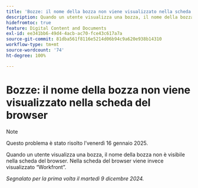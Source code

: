 ```yaml
---
title: 'Bozze: il nome della bozza non viene visualizzato nella scheda del browser'
description: Quando un utente visualizza una bozza, il nome della bozza non è visibile nella scheda del browser. Nella scheda del browser viene invece visualizzato Workfront.
hidefromtoc: true
feature: Digital Content and Documents
exl-id: ee341bb6-49d4-4acb-ac70-fce43c617a7a
source-git-commit: 81dba561f8116e5214d06b94c9a620e938b14310
workflow-type: tm+mt
source-wordcount: '74'
ht-degree: 100%

---
```


# Bozze: il nome della bozza non viene visualizzato nella scheda del browser

>[!NOTE]
>
>Questo problema è stato risolto l’venerdì 16 gennaio 2025.

Quando un utente visualizza una bozza, il nome della bozza non è visibile nella scheda del browser. Nella scheda del browser viene invece visualizzato “Workfront”.

_Segnalato per la prima volta il martedì 9 dicembre 2024._
